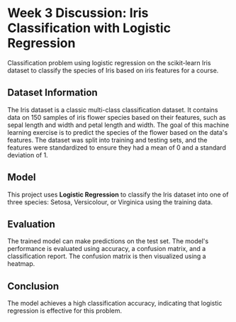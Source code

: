 # Week 3 Discussion: Iris Classification with Logistic Regression 
Classification problem using logistic regression on the scikit-learn Iris dataset to classify the species of Iris based on iris features for a course.

## Dataset Information
The Iris dataset is a classic multi-class classification dataset. It contains data on 150 samples of iris flower species based on their features, such as sepal length and width and petal length and width. The goal of this machine learning exercise is to predict the species of the flower based on the data's features. The dataset was split into training and testing sets, and the features were standardized to ensure they had a mean of 0 and a standard deviation of 1.

## Model
This project uses **Logistic Regression** to classify the Iris dataset into one of three species: Setosa, Versicolour, or Virginica using the training data.

## Evaluation
The trained model can make predictions on the test set. The model's performance is evaluated using accuracy, a confusion matrix, and a classification report. The confusion matrix is then visualized using a heatmap.

## Conclusion
The model achieves a high classification accuracy, indicating that logistic regression is effective for this problem.





